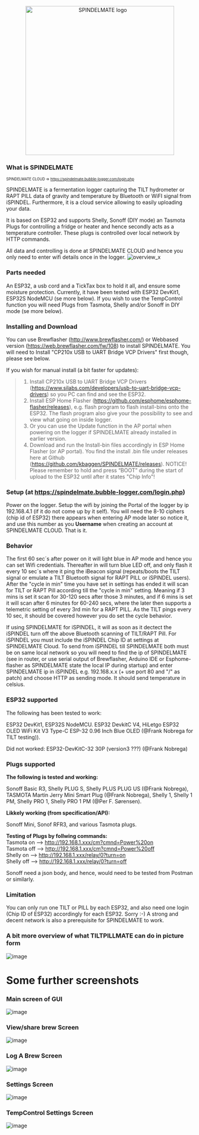 <p align="center">
    <img width="400" src="https://user-images.githubusercontent.com/16992918/218797276-db2669b0-3015-4daa-a63e-b171f8bf125d.png" alt="SPINDELMATE logo">
  </p>


### What is SPINDELMATE
<sup><sub>SPINDELMATE CLOUD => https://spindelmate.bubble-logger.com/login.php</sup></sub>

SPINDELMATE is a fermentation logger capturing the TILT hydrometer or RAPT PILL data of gravity and temperature by Bluetooth or WiFI signal from iSPINDEL. Furthermore, it is a cloud service allowing to easily uploading your data.

It is based on ESP32 and supports Shelly, Sonoff (DIY mode) an Tasmota Plugs for controlling a fridge or heater and hence secondly acts as a temperature controller. These plugs is controlled over local network by HTTP commands.

All data and controlling is done at SPINDELMATE CLOUD and hence you only need to enter wifi details once in the logger.
![overview_x](https://user-images.githubusercontent.com/16992918/218760899-e3352de1-693a-4ffb-9fd5-a7318df9352b.png)



### Parts needed
An ESP32, a usb cord and a TickTax box to hold it all, and ensure some moisture protection. Currently, it have been tested with ESP32 DevKit1, ESP32S NodeMCU (se more below). If you wish to use the TempControl function you will need Plugs from Tasmota, Shelly and/or Sonoff in DIY mode (se more below).

### Installing and Download
You can use Brewflasher (http://www.brewflasher.com/) or Webbased version (https://web.brewflasher.com/fw/108) to install SPINDELMATE. You will need to Install "CP210x USB to UART Bridge VCP Drivers" first though, please see below.

If you wish for manual install (a bit faster for updates):
> 1. Install CP210x USB to UART Bridge VCP Drivers (https://www.silabs.com/developers/usb-to-uart-bridge-vcp-drivers) so you PC can find and see the ESP32.
> 2. Install ESP Home Flasher (https://github.com/esphome/esphome-flasher/releases), e.g. flash program to flash install-bins onto the ESP32. The flash program also give your the possibility to see and view what going on inside logger.
> 2. Or you can use the Update function in the AP portal when powering on the logger if SPINDELMATE already installed in earlier version. 
> 3. Download and run the Install-bin files accordingly in ESP Home Flasher (or AP portal). You find the install .bin file under releases here at Github (https://github.com/kbaggen/SPINDELMATE/releases).
NOTICE! Please remember to hold and press “BOOT” during the start of upload to the ESP32 until after it states "Chip Info"!


### Setup (at https://spindelmate.bubble-logger.com/login.php)
Power on the logger. Setup the wifi by joining the Portal of the logger by ip 192.168.4.1 (if it do not come up by it self). You will need the 8-10 ciphers (chip id of ESP32) there appears when entering AP mode later so notice it, and use this number as you __Username__ when creating an account at SPINDELMATE CLOUD. That is it. 


### Behavior
The first 60 sec´s after power on it will light blue in AP mode and hence you can set Wifi credentials. Thereafter in will turn blue LED off, and only flash it every 10 sec´s where it ping the iBeacon signal (repeats/boots the  TILT signal or emulate a TILT Bluetooth signal for RAPT PILL or iSPINDEL users). After the "cycle in min" time you have set in settings has ended it will scan for TILT or RAPT Pill according till the "cycle in min" setting. Meaning if 3 mins is set it scan for 30-120 secs after those 3 minutes, and if 6 mins is set it will scan after 6 minutes for 60-240 secs, where the later then supports a telemetric setting of every 3rd min for a RAPT PILL. As the TILT pings every 10 sec, it should be covered however you do set the cycle behavior.

If using SPINDELMATE for iSPINDEL, it will as soon as it dectect the iSPINDEL turn off the above Bluetooth scanning of TILT/RAPT Pill. For iSPINDEL you must include the iSPINDEL Chip ID at settings at SPINDELMATE Cloud. To send from iSPINDEL till SPINDELMATE both must be on same local network so you will need to find the ip of SPINDELMATE (see in router, or use serial output of Brewflasher, Arduino IDE or Esphome-flasher as SPINDELMATE state the local IP during startup) and enter SPINDELMATE ip in iSPINDEL e.g. 192.168.x.x (+ use port 80 and "/" as patch) and choose HTTP as sending mode. It should send temperature in celsius.

### ESP32 supported
The following has been tested to work: 

ESP32 DevKit1, ESP32S NodeMCU. 
ESP32 DevkitC V4, HiLetgo ESP32 OLED WiFi Kit V3 Type-C ESP-32 0.96 Inch Blue OLED (@Frank Nobrega for TILT testing)).

Did not worked:
ESP32-DevKitC-32 30P (version3 ???) (@Frank Nobrega)

### Plugs supported
__The following is tested and working:__

Sonoff Basic R3, Shelly PLUG S, Shelly PLUS PLUG US (@Frank Nobrega), TASMOTA Martin Jerry Mini Smart Plug (@Frank Nobrega), Shelly 1, Shelly 1 PM, Shelly PRO 1, Shelly PRO 1 PM (@Per F. Sørensen).

__Likkely working (from specification/API):__

Sonoff Mini, Sonof RFR3, and various Tasmota plugs.

__Testing of Plugs by follwing commands:__<br>
Tasmota on --> http://192.168.1.xxx/cm?cmnd=Power%20on <br>
Tasmota off --> http://192.168.1.xxx/cm?cmnd=Power%20off <br>
Shelly on --> http://192.168.1.xxx/relay/0?turn=on <br>
Shelly off --> http://192.168.1.xxx/relay/0?turn=off <br>

Sonoff need a json body, and hence, would need to be tested from Postman or similarly.

### Limitation
You can only run one TILT or PILL by each ESP32, and also need one login (Chip ID of ESP32) accordingly for each ESP32. Sorry :-)
A strong and decent network is also a prerequisite for SPINDELMATE to work.


### A bit more overview of what TILTPILLMATE can do in picture form
![image](https://user-images.githubusercontent.com/16992918/219751073-18175fff-60c7-46ed-8214-432159c5d816.png)



# Some further screenshots 

### Main screen of GUI
![image](https://user-images.githubusercontent.com/16992918/218799876-d7dfa0f4-a9b6-445e-ab5c-a04d56ececc2.png)


### View/share brew Screen
![image](https://user-images.githubusercontent.com/16992918/218859393-85fd9d1c-1d1d-424d-92a3-e3dde90456a9.png)


### Log A Brew Screen
![image](https://user-images.githubusercontent.com/16992918/218800730-c04548ec-1387-4909-aa2b-782bdc495381.png)


### Settings Screen
![image](https://user-images.githubusercontent.com/16992918/218800202-399dfde9-65fc-4752-b04a-77f74b4a8357.png)

### TempControl Settings Screen
![image](https://user-images.githubusercontent.com/16992918/218800329-66ce1345-066b-4c41-8fc8-bb5440f4faef.png)



